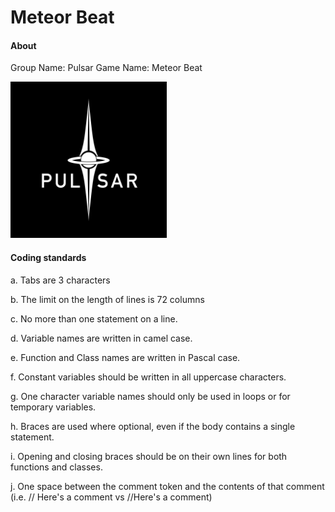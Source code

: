 # Meteor Beat

#### About

Group Name: Pulsar
Game Name: Meteor Beat

<img src="https://github.com/mini-eggs/MeteorBeat/blob/master/docs/group-logo.jpg?raw=true" data-canonical-src="https://github.com/mini-eggs/MeteorBeat/blob/master/docs/group-logo.jpg?raw=true" width="250" />


#### Coding standards

a. Tabs are 3 characters

b. The limit on the length of lines is 72 columns

c. No more than one statement on a line.

d. Variable names are written in camel case.

e. Function and Class names are written in Pascal case.

f. Constant variables should be written in all uppercase characters. 

g. One character variable names should only be used in loops or for temporary variables.

h. Braces are used where optional, even if the body contains a single statement.

i. Opening and closing braces should be on their own lines for both functions and classes.

j. One space between the comment token and the contents of that comment (i.e. // Here's a comment vs //Here's a comment)


